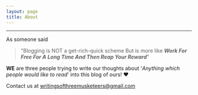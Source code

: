 ```yaml
---
layout: page
title: About
---
```


------------------------------------------------------------------------------------------------------------------------------
As someone said
> "Blogging is NOT a get-rich-quick scheme 
>  But is more like ***Work For Free For A Long Time And Then Reap Your Reward***"

**WE** are three people trying to write our thoughts about '*Anything which people would like to read*' into this blog of ours! :heart:

Contact us at [writingsofthreemusketeers@gmail.com](mailto:writingsofthreemusketeers@gmail.com)

